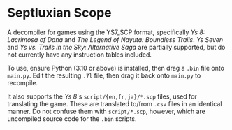 # Septluxian Scope

A decompiler for games using the YS7_SCP format, specifically *Ys 8: Lacrimosa of Dana* and *The Legend of Nayuta: Boundless Trails*.
*Ys Seven* and *Ys vs. Trails in the Sky: Alternative Saga* are partially supported, but do not currently have any instruction tables included.

To use, ensure Python (3.10 or above) is installed, then drag a `.bin` file onto `main.py`.
Edit the resulting `.7l` file, then drag it back onto `main.py` to recompile.

It also supports the *Ys 8*'s `script/{en,fr,ja}/*.scp` files, used for translating the game.
These are translated to/from `.csv` files in an identical manner.
Do not confuse them with `script/*.scp`, however, which are uncompiled source code for the `.bin` scripts.
